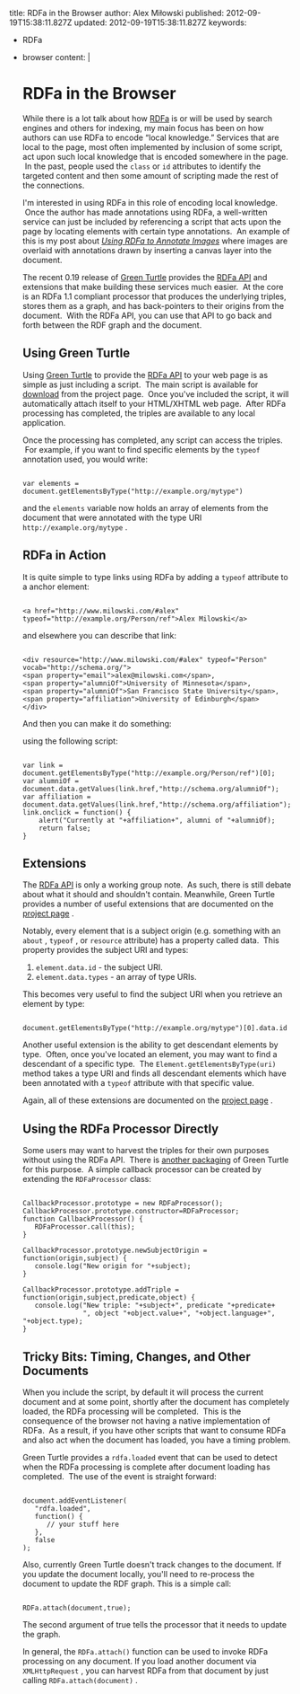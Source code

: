 title: RDFa in the Browser
author: Alex Miłowski
published: 2012-09-19T15:38:11.827Z
updated: 2012-09-19T15:38:11.827Z
keywords:
- RDFa
- browser
content: |

   # RDFa in the Browser

   While there is a lot talk about how [RDFa](http://www.w3.org/TR/rdfa-core/) is or will be used by search engines and others for indexing, my main focus has been on how authors can use RDFa to encode  “local knowledge.” Services that are local to the page, most often implemented by inclusion of some script, act upon such local knowledge that is encoded somewhere in the page.  In the past, people used the `class` or `id` attributes to identify the targeted content and then some amount of scripting made the rest of the connections.

   I'm interested in using RDFa in this role of encoding local knowledge.  Once the author has made annotations using RDFa, a well-written service can just be included by referencing a script that acts upon the page by locating elements with certain type annotations.  An example of this is my post about [<cite>Using RDFa to Annotate Images</cite>](http://www.milowski.com/journal/entry/2012-05-24T09:17:12.327-07:00/) where images are overlaid with annotations drawn by inserting a canvas layer into the document.

   The recent 0.19 release of [Green Turtle](http://code.google.com/p/green-turtle/) provides the [RDFa API](http://www.w3.org/TR/rdfa-api/) and extensions that make building these services much easier.  At the core is an RDFa 1.1 compliant processor that produces the underlying triples, stores them as a graph, and has back-pointers to their origins from the document.  With the RDFa API, you can use that API to go back and forth between the RDF graph and the document.




   ## Using Green Turtle

   Using [Green Turtle](http://code.google.com/p/green-turtle/) to provide the [RDFa API](http://www.w3.org/TR/rdfa-api/) to your web page is as simple as just including a script.  The main script is available for [download](http://green-turtle.googlecode.com/files/RDFa.min.0.19.0.js) from the project page.  Once you've included the script, it will automatically attach itself to your HTML/XHTML web page.  After RDFa processing has completed, the triples are available to any local application.

   Once the processing has completed, any script can access the triples.  For example, if you want to find specific elements by the `typeof` annotation used, you would write:

   ```

   var elements = document.getElementsByType("http://example.org/mytype")

   ```
   and the `elements` variable now holds an array of elements from the document that were annotated with the type URI `http://example.org/mytype` .




   ## RDFa in Action

   It is quite simple to type links using RDFa by adding a `typeof` attribute to a anchor element:

   ```

   <a href="http://www.milowski.com/#alex" typeof="http://example.org/Person/ref">Alex Milowski</a>

   ```
   and elsewhere you can describe that link:

   ```

   <div resource="http://www.milowski.com/#alex" typeof="Person" vocab="http://schema.org/">
   <span property="email">alex@milowski.com</span>,
   <span property="alumniOf">University of Minnesota</span>,
   <span property="alumniOf">San Francisco State University</span>,
   <span property="affiliation">University of Edinburgh</span>
   </div>

   ```
   And then you can make it do something:

   using the following script:

   ```

   var link = document.getElementsByType("http://example.org/Person/ref")[0];
   var alumniOf = document.data.getValues(link.href,"http://schema.org/alumniOf");
   var affiliation = document.data.getValues(link.href,"http://schema.org/affiliation");
   link.onclick = function() {
       alert("Currently at "+affiliation+", alumni of "+alumniOf);
       return false;
   }

   ```
   <div resource="http://www.milowski.com/#alex" style="display: none" typeof="Person" vocab="http://schema.org/">
   <span property="email">alex@milowski.com</span>,
   <span property="alumniOf">University of Minnesota</span>,
   <span property="alumniOf">San Francisco State University</span>,
   <span property="affiliation">University of Edinburgh</span>
   </div><script type="text/javascript">
   document.addEventListener(
         &quot;rdfa.loaded&quot;,
         function() {
            var link = document.getElementsByType(&quot;http://example.org/Person/ref&quot;)[0];
            var alumniOf = document.data.getValues(link.href,&quot;http://schema.org/alumniOf&quot;);
            var affiliation = document.data.getValues(link.href,&quot;http://schema.org/affiliation&quot;);
            link.onclick = function() {
               alert(&quot;Currently at &quot;+affiliation+&quot;, alumni of &quot;+alumniOf);
               return false;
            }
         },
         false
       );
   </script>

   ## Extensions

   The [RDFa API](http://www.w3.org/TR/rdfa-api/) is only a working group note.  As such, there is still debate about what it should and shouldn't contain. Meanwhile, Green Turtle provides a number of useful extensions that are documented on the [project page](http://code.google.com/p/green-turtle/) .

   Notably, every element that is a subject origin (e.g. something with an `about` , `typeof` , or `resource` attribute) has a property called data.  This property provides the subject URI and types:

     1. `element.data.id` - the subject URI.
     1. `element.data.types` - an array of type URIs.

   This becomes very useful to find the subject URI when you retrieve an element by type:

   ```

   document.getElementsByType("http://example.org/mytype")[0].data.id

   ```
   Another useful extension is the ability to get descendant elements by type.  Often, once you've located an element, you may want to find a descendant of a specific type.  The `Element.getElementsByType(uri)` method takes a type URI and finds all descendant elements which have been annotated with a `typeof` attribute with that specific value.

   Again, all of these extensions are documented on the [project page](http://code.google.com/p/green-turtle/) .

   ## Using the RDFa Processor Directly

   Some users may want to harvest the triples for their own purposes without using the RDFa API.  There is [another packaging](http://green-turtle.googlecode.com/files/RDFaProcessor.min.0.19.0.js) of Green Turtle for this purpose.  A simple callback processor can be created by extending the `RDFaProcessor` class:

   ```

   CallbackProcessor.prototype = new RDFaProcessor();
   CallbackProcessor.prototype.constructor=RDFaProcessor;
   function CallbackProcessor() {
      RDFaProcessor.call(this);
   }

   CallbackProcessor.prototype.newSubjectOrigin = function(origin,subject) {
      console.log("New origin for "+subject);
   }

   CallbackProcessor.prototype.addTriple = function(origin,subject,predicate,object) {
      console.log("New triple: "+subject+", predicate "+predicate+
                  ", object "+object.value+", "+object.language+", "+object.type);
   }

   ```
   ## Tricky Bits: Timing, Changes, and Other Documents

   When you include the script, by default it will process the current document and at some point, shortly after the document has completely loaded, the RDFa processing will be completed.  This is the consequence of the browser not having a native implementation of RDFa.  As a result, if you have other scripts that want to consume RDFa and also act when the document has loaded, you have a timing problem.

   Green Turtle provides a `rdfa.loaded` event that can be used to detect when the RDFa processing is complete after document loading has completed.  The use of the event is straight forward:

   ```

   document.addEventListener(
      "rdfa.loaded",
      function() {
         // your stuff here
      },
      false
   );

   ```
   Also, currently Green Turtle doesn't track changes to the document.  If you update the document locally, you'll need to re-process the document to update the RDF graph.  This is a simple call:

   ```

   RDFa.attach(document,true);

   ```
   The second argument of true tells the processor that it needs to update the graph.

    In general, the `RDFa.attach()` function can be used to invoke RDFa processing on any document.  If you load another document via `XMLHttpRequest` , you can harvest RDFa from that document by just calling `RDFa.attach(document)` .
